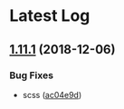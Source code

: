 # Latest Log 

## [1.11.1](https://github.com/alibaba-fusion/next/compare/1.11.0...1.11.1) (2018-12-06)


### Bug Fixes

* scss ([ac04e9d](https://github.com/alibaba-fusion/next/commit/ac04e9d))


